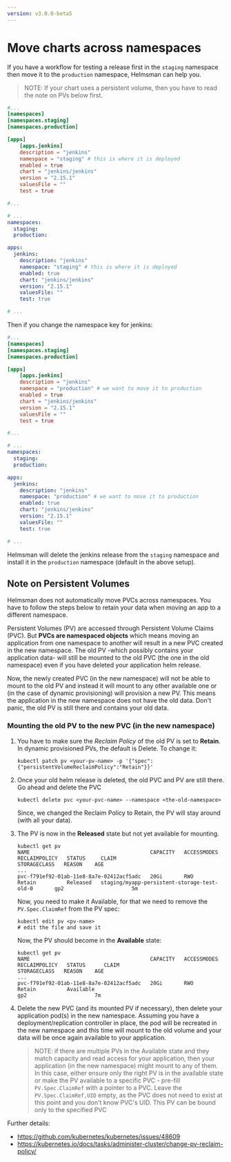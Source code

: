 ```yaml
---
version: v3.0.0-beta5
---
```


# Move charts across namespaces

If you have a workflow for testing a release first in the `staging` namespace then move it to the `production` namespace, Helmsman can help you.

> NOTE: If your chart uses a persistent volume, then you have to read the note on PVs below first.

```toml
#...
[namespaces]
[namespaces.staging]
[namespaces.production]

[apps]
    [apps.jenkins]
    description = "jenkins"
    namespace = "staging" # this is where it is deployed
    enabled = true
    chart = "jenkins/jenkins"
    version = "2.15.1"
    valuesFile = ""
    test = true

#...
```

```yaml
# ...
namespaces:
  staging:
  production:

apps:
  jenkins:
    description: "jenkins"
    namespace: "staging" # this is where it is deployed
    enabled: true
    chart: "jenkins/jenkins"
    version: "2.15.1"
    valuesFile: ""
    test: true

# ...
```

Then if you change the namespace key for jenkins:

```toml
#...
[namespaces]
[namespaces.staging]
[namespaces.production]

[apps]
    [apps.jenkins]
    description = "jenkins"
    namespace = "production" # we want to move it to production
    enabled = true
    chart = "jenkins/jenkins"
    version = "2.15.1"
    valuesFile = ""
    test = true

#...
```

```yaml
# ...
namespaces:
  staging:
  production:

apps:
  jenkins:
    description: "jenkins"
    namespace: "production" # we want to move it to production
    enabled: true
    chart: "jenkins/jenkins"
    version: "2.15.1"
    valuesFile: ""
    test: true

# ...
```

Helmsman will delete the jenkins release from the `staging` namespace and install it in the `production` namespace (default in the above setup).

## Note on Persistent Volumes

Helmsman does not automatically move PVCs across namespaces. You have to follow the steps below to retain your data when moving an app to a different namespace.

Persistent Volumes (PV) are accessed through Persistent Volume Claims (PVC). But **PVCs are namespaced objects** which means moving an application from one namespace to another will result in a new PVC created in the new namespace. The old PV -which possibly contains your application data- will still be mounted to the old PVC (the one in the old namespace) even if you have deleted your application helm release.

Now, the newly created PVC (in the new namespace) will not be able to mount to the old PV and instead it will mount to any other available one or (in the case of dynamic provisioning) will provision a new PV. This means the application in the new namespace does not have the old data. Don't panic, the old PV is still there and contains your old data.

### Mounting the old PV to the new PVC (in the new namespace)

1. You have to make sure the _Reclaim Policy_ of the old PV is set to **Retain**. In dynamic provisioned PVs, the default is Delete.
To change it:

    ```shell
    kubectl patch pv <your-pv-name> -p '{"spec":{"persistentVolumeReclaimPolicy":"Retain"}}'
    ```

2. Once your old helm release is deleted, the old PVC and PV are still there. Go ahead and delete the PVC

    ```shell
    kubectl delete pvc <your-pvc-name> --namespace <the-old-namespace>
    ```

    Since, we changed the Reclaim Policy to Retain, the PV will stay around (with all your data).

3. The PV is now in the **Released** state but not yet available for mounting.

    ```shell
    kubectl get pv
    NAME                                       CAPACITY   ACCESSMODES   RECLAIMPOLICY   STATUS     CLAIM                                                             STORAGECLASS   REASON    AGE
    ...
    pvc-f791ef92-01ab-11e8-8a7e-02412acf5adc   20Gi       RWO           Retain          Released   staging/myapp-persistent-storage-test-old-0       gp2                      5m
    ```

    Now, you need to make it Available, for that we need to remove the `PV.Spec.ClaimRef` from the PV spec:

    ```shell
    kubectl edit pv <pv-name>
    # edit the file and save it
    ```

    Now, the PV should become in the **Available** state:

    ```shell
    kubectl get pv
    NAME                                       CAPACITY   ACCESSMODES   RECLAIMPOLICY   STATUS      CLAIM                                                             STORAGECLASS   REASON    AGE
    ...
    pvc-f791ef92-01ab-11e8-8a7e-02412acf5adc   20Gi       RWO           Retain          Available                                                                     gp2                      7m
    ```

4. Delete the new PVC (and its mounted PV if necessary), then delete your application pod(s) in the new namespace. Assuming you have a deployment/replication controller in place, the pod will be recreated in the new namespace and this time will mount to the old volume and your data will be once again available to your application.

    > NOTE: if there are multiple PVs in the Available state and they match capacity and read access for your application, then your application (in the new namespace) might mount to any of them. In this case, either ensure only the right PV is in the available state or make the PV available to a specific PVC - pre-fill `PV.Spec.ClaimRef` with a pointer to a PVC. Leave the `PV.Spec.ClaimRef,UID` empty, as the PVC does not need to exist at this point and you don't know PVC's UID. This PV can be bound only to the specified PVC

Further details:

* https://github.com/kubernetes/kubernetes/issues/48609
* https://kubernetes.io/docs/tasks/administer-cluster/change-pv-reclaim-policy/

